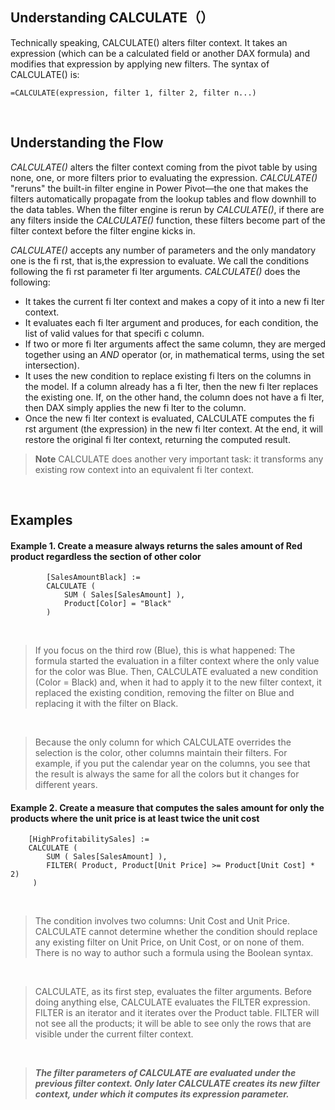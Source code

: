 ## Understanding CALCULATE（）

Technically speaking, CALCULATE() alters filter context. It takes an expression (which can be a calculated field or another DAX formula) and modifies that expression by applying new filters. The syntax of CALCULATE() is:

    =CALCULATE(expression, filter 1, filter 2, filter n...)

<br/>

## Understanding the Flow

*CALCULATE()* alters the filter context coming from the pivot table by using none, one, or more filters prior to evaluating the expression. *CALCULATE()* "reruns" the built-in filter engine in Power Pivot—the one that makes the filters automatically propagate from the lookup tables and flow downhill to the data tables. When the filter engine is rerun by *CALCULATE()*, if there are any filters inside the *CALCULATE()* function, these filters become part of the filter context before the filter engine kicks in.

*CALCULATE()* accepts any number of parameters and the only mandatory one is the fi rst, that is,the expression to evaluate. We call the conditions following the fi rst parameter fi lter arguments. *CALCULATE()* does the following:
 - It takes the current fi lter context and makes a copy of it into a new fi lter context.
 - It evaluates each fi lter argument and produces, for each condition, the list of valid values for that specifi c column.
 - If two or more fi lter arguments affect the same column, they are merged together using an *AND* operator (or, in mathematical terms, using the set intersection).
 - It uses the new condition to replace existing fi lters on the columns in the model. If a column already has a fi lter, then the new fi lter replaces the existing one. If, on the other hand, the column does not have a fi lter, then DAX simply applies the new fi lter to the column.
 - Once the new fi lter context is evaluated, CALCULATE computes the fi rst argument (the expression) in the new fi lter context. At the end, it will restore the original fi lter context, returning the computed result. 

> **Note** CALCULATE does another very important task: it transforms any existing row context
into an equivalent fi lter context. 
<br/>

## Examples

#### Example 1. Create a measure always returns the sales amount of Red product regardless the section of other color
      
            [SalesAmountBlack] :=
            CALCULATE (
                SUM ( Sales[SalesAmount] ),
                Product[Color] = "Black"
            )
           
<br/>

> If you focus on the third row (Blue), this is what happened: The formula started the evaluation in a filter context where the only value for the color was Blue. Then, CALCULATE evaluated a new condition (Color = Black) and, when it had to apply it to the new filter context, it replaced the existing condition, removing the filter on Blue and replacing it with the filter on Black.

<br/>

> Because the only column for which CALCULATE overrides the selection is the color, other columns maintain their filters. For example, if you put the calendar year on the columns, you see that the result is always the same for all the colors but it changes for different years.



#### Example 2. Create a measure that computes the sales amount for only the products where the unit price is at least twice the unit cost

        [HighProfitabilitySales] :=
        CALCULATE (
            SUM ( Sales[SalesAmount] ),
            FILTER( Product, Product[Unit Price] >= Product[Unit Cost] * 2)
         )

<br/>

> The condition involves two columns: Unit Cost and Unit Price.  CALCULATE cannot determine whether the condition should replace any existing filter on Unit Price, on Unit Cost, or on none of them. There is no way to author such a formula using the Boolean syntax.

<br/>

>  CALCULATE, as its first step, evaluates the filter arguments. Before doing anything else, CALCULATE evaluates the FILTER expression. FILTER is an iterator and it iterates over the Product table. FILTER will not see all the products; it will be able to see only the rows that are visible under the current filter context.

<br/>

> _**The filter parameters of CALCULATE are evaluated under the previous filter context. Only later CALCULATE creates its new filter context, under which it computes its expression parameter.**_



